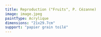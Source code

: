 ```yaml
---
title: Reproduction ("Fruits", P. Cézanne)
image: image.jpeg
paintType: Acrylique
dimensions: "21x29.7cm"
support: "papier grain toilé"
---
```

